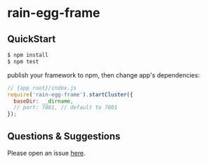 # rain-egg-frame



## QuickStart

```bash
$ npm install
$ npm test
```

publish your framework to npm, then change app's dependencies:

```js
// {app_root}/index.js
require('rain-egg-frame').startCluster({
  baseDir: __dirname,
  // port: 7001, // default to 7001
});

```

## Questions & Suggestions

Please open an issue [here](https://github.com/eggjs/egg/issues).

